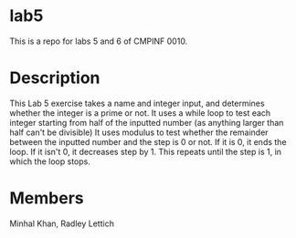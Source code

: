 # lab5
This is a repo for labs 5 and 6 of CMPINF 0010. 

# Description
This Lab 5 exercise takes a name and integer input, and determines whether the integer is a prime or not.
It uses a while loop to test each integer starting from half of the inputted number (as anything larger than half can't be divisible)
It uses modulus to test whether the remainder between the inputted number and the step is 0 or not. If it is 0, it ends the loop.
If it isn't 0, it decreases step by 1. This repeats until the step is 1, in which the loop stops.

# Members
Minhal Khan, Radley Lettich
